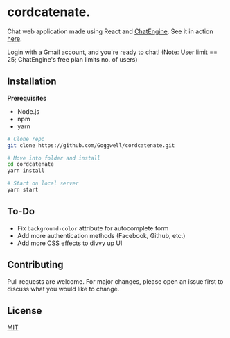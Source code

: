 # cordcatenate.

Chat web application made using React and [ChatEngine](https://chatengine.io/). See it in action [here](https://cordcatenate.web.app).

Login with a Gmail account, and you're ready to chat! (Note: User limit == 25; ChatEngine's free plan limits no. of users)

## Installation

**Prerequisites**
- Node.js
- npm
- yarn

```bash
# Clone repo
git clone https://github.com/Goggwell/cordcatenate.git

# Move into folder and install
cd cordcatenate
yarn install

# Start on local server
yarn start
```

## To-Do
- Fix ```background-color``` attribute for autocomplete form
- Add more authentication methods (Facebook, Github, etc.)
- Add more CSS effects to divvy up UI

## Contributing
Pull requests are welcome. For major changes, please open an issue first to discuss what you would like to change.

## License
[MIT](https://choosealicense.com/licenses/mit/)
